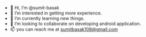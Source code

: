 - 👋 Hi, I’m @sumit-basak
- 👀 I’m interested in getting more experience.
- 🌱 I’m currently learning new things.
- 💞️ I’m looking to collaborate on developing android application.
- 📫 you can reach me at sumitbasak108@gmail.com

<!---
SumitBasak69/SumitBasak69 is a ✨ special ✨ repository because its `README.md` (this file) appears on your GitHub profile.
You can click the Preview link to take a look at your changes.
--->
